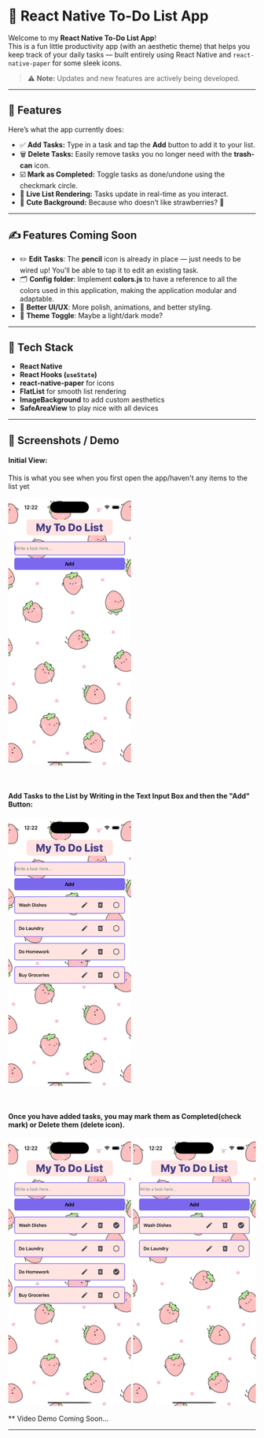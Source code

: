 # 📝 React Native To-Do List App

Welcome to my **React Native To-Do List App**!  
This is a fun little productivity app (with an aesthetic theme) that helps you keep track of your daily tasks — built entirely using React Native and `react-native-paper` for some sleek icons.

> ⚠️ **Note:** Updates and new features are actively being developed.

---

## 🚀 Features

Here’s what the app currently does:

- ✅ **Add Tasks:** Type in a task and tap the **Add** button to add it to your list.
- 🗑️ **Delete Tasks:** Easily remove tasks you no longer need with the **trash-can** icon.
- ☑️ **Mark as Completed:** Toggle tasks as done/undone using the checkmark circle.
- 📜 **Live List Rendering:** Tasks update in real-time as you interact.
- 🍓 **Cute Background:** Because who doesn’t like strawberries? 🍓

---

## ✍️ Features Coming Soon

- ✏️ **Edit Tasks**: The **pencil** icon is already in place — just needs to be wired up! You'll be able to tap it to edit an existing task.
- 🗂️ **Config folder**: Implement **colors.js** to have a reference to all the colors used in this application, making the application modular and adaptable. 
- 📲 **Better UI/UX**: More polish, animations, and better styling.
- 🎨 **Theme Toggle**: Maybe a light/dark mode?

---

## 🧠 Tech Stack

- **React Native**
- **React Hooks (`useState`)**
- **react-native-paper** for icons
- **FlatList** for smooth list rendering
- **ImageBackground** to add custom aesthetics
- **SafeAreaView** to play nice with all devices

---

## 📸 Screenshots / Demo

#### Initial View:
This is what you see when you first open the app/haven't any items to the list yet
<p>
  <img src="https://raw.githubusercontent.com/trinityw3st/react-native-projects/main/PrettyToDoList/AppScreenshots/Image1.png" width="250"> 
</p> <br>


#### Add Tasks to the List by Writing in the Text Input Box and then the "Add" Button:
<p>
  <img src="https://raw.githubusercontent.com/trinityw3st/react-native-projects/main/PrettyToDoList/AppScreenshots/Image2.png" width="250"> 
</p> <br>


#### Once you have added tasks, you may mark them as Completed(check mark) or Delete them (delete icon).
<p>
  <img src="https://raw.githubusercontent.com/trinityw3st/react-native-projects/main/PrettyToDoList/AppScreenshots/Image3.png" width="250"> 
  <img src="https://raw.githubusercontent.com/trinityw3st/react-native-projects/main/PrettyToDoList/AppScreenshots/Image4.png" width="250"> 
  
</p>

** Video Demo Coming Soon...





---




